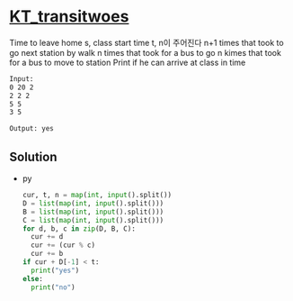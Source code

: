 # [KT_transitwoes](https://open.kattis.com/problems/transitwoes)

Time to leave home s, class start time t, n이 주어진다
n+1 times that took to go next station by walk
n times that took for a bus to go
n kimes that took for a bus to move to station
Print if he can arrive at class in time

```txt
Input:
0 20 2
2 2 2
5 5
3 5

Output: yes
```

## Solution

* py

  ```py
  cur, t, n = map(int, input().split())
  D = list(map(int, input().split()))
  B = list(map(int, input().split()))
  C = list(map(int, input().split()))
  for d, b, c in zip(D, B, C):
    cur += d
    cur += (cur % c)
    cur += b
  if cur + D[-1] < t:
    print("yes")
  else:
    print("no")
  ```
